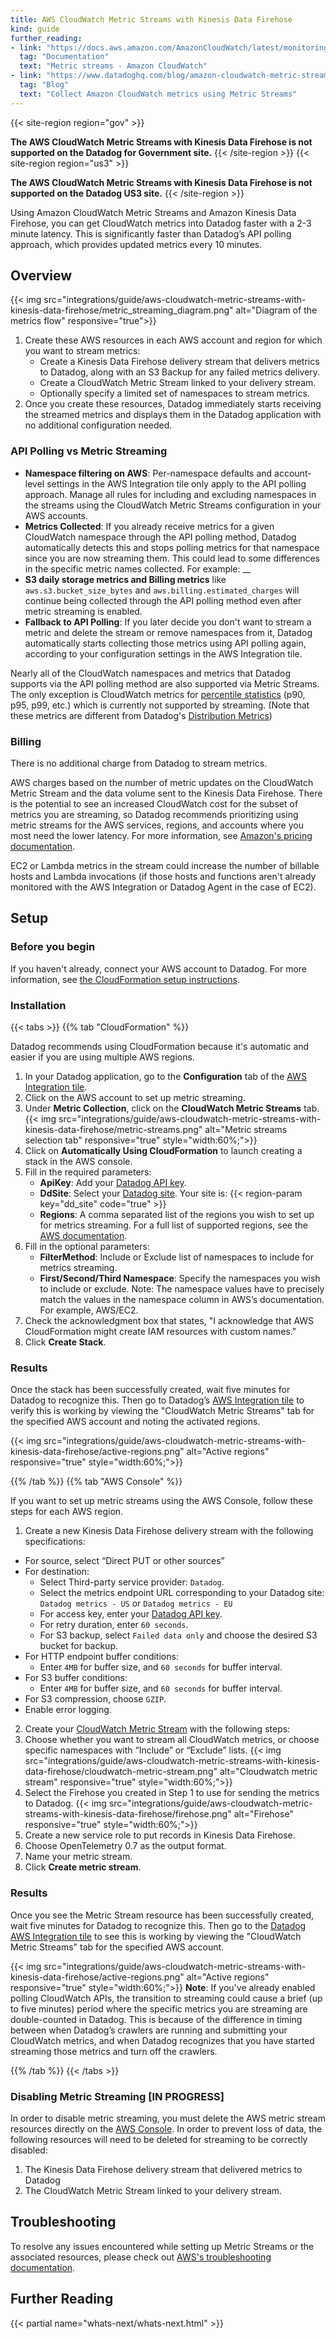 ```yaml
---
title: AWS CloudWatch Metric Streams with Kinesis Data Firehose
kind: guide
further_reading:
- link: "https://docs.aws.amazon.com/AmazonCloudWatch/latest/monitoring/CloudWatch-Metric-Streams.html"
  tag: "Documentation"
  text: "Metric streams - Amazon CloudWatch"
- link: "https://www.datadoghq.com/blog/amazon-cloudwatch-metric-streams-datadog/"
  tag: "Blog"
  text: "Collect Amazon CloudWatch metrics using Metric Streams"
---
```

{{< site-region region="gov" >}}

**The AWS CloudWatch Metric Streams with Kinesis Data Firehose is not supported on the Datadog for Government site.**
{{< /site-region >}}
{{< site-region region="us3" >}}

**The AWS CloudWatch Metric Streams with Kinesis Data Firehose is not supported on the Datadog US3 site.**
{{< /site-region >}}
 
Using Amazon CloudWatch Metric Streams and Amazon Kinesis Data Firehose, you can get CloudWatch metrics into Datadog faster with a 2-3 minute latency. This is significantly faster than Datadog’s API polling approach, which provides updated metrics every 10 minutes.

## Overview

{{< img src="integrations/guide/aws-cloudwatch-metric-streams-with-kinesis-data-firehose/metric_streaming_diagram.png" alt="Diagram of the metrics flow" responsive="true">}}
 
1. Create these AWS resources in each AWS account and region for which you want to stream metrics:
   - Create a Kinesis Data Firehose delivery stream that delivers metrics to Datadog, along with an S3 Backup for any failed metrics delivery.
   - Create a CloudWatch Metric Stream linked to your delivery stream.
   - Optionally specify a limited set of namespaces to stream metrics.
2. Once you create these resources, Datadog immediately starts receiving the streamed metrics and displays them in the Datadog application with no additional configuration needed.
   
   
### API Polling vs Metric Streaming 

   - **Namespace filtering on AWS**: Per-namespace defaults and account-level settings in the AWS Integration tile only apply to the API polling approach. Manage all rules for including and excluding namespaces in the streams using the CloudWatch Metric Streams configuration in your AWS accounts.
   - **Metrics Collected**: If you already receive metrics for a given CloudWatch namespace through the API polling method, Datadog automatically detects this and stops polling metrics for that namespace since you are now streaming them. This could lead to some differences in the specific metric names collected. For example: __ 
   - **S3 daily storage metrics and Billing metrics** like ```aws.s3.bucket_size_bytes``` and ```aws.billing.estimated_charges``` will continue being collected through the API polling method even after metric streaming is enabled.
   - **Fallback to API Polling**: If you later decide you don't want to stream a metric and delete the stream or remove namespaces from it, Datadog automatically starts collecting those metrics using API polling again, according to your configuration settings in the AWS Integration tile.
 
 <div class="alert alert-warning">Nearly all of the CloudWatch namespaces and metrics that Datadog supports via the API polling method are also supported via Metric Streams. The only exception is CloudWatch metrics for <a href="https://docs.aws.amazon.com/AmazonCloudWatch/latest/monitoring/cloudwatch_concepts.html#Percentiles" target="_blank">percentile statistics</a> (p90, p95, p99, etc.) which is currently not supported by streaming.
 (Note that these metrics are different from Datadog's <a href="https://docs.datadoghq.com/metrics/distributions/#overview" target="_blank">Distribution Metrics</a>)</div>


### Billing
 
There is no additional charge from Datadog to stream metrics.
 
AWS charges based on the number of metric updates on the CloudWatch Metric Stream and the data volume sent to the Kinesis Data Firehose. There is the potential to see an increased CloudWatch cost for the subset of metrics you are streaming, so Datadog recommends prioritizing using metric streams for the AWS services, regions, and accounts where you most need the lower latency. For more information, see [Amazon's pricing documentation][1].
 
EC2 or Lambda metrics in the stream could increase the number of billable hosts and Lambda invocations (if those hosts and functions aren't already monitored with the AWS Integration or Datadog Agent in the case of EC2).
 
## Setup
 
### Before you begin
 
If you haven't already, connect your AWS account to Datadog. For more information, see [the CloudFormation setup instructions][2].
 
### Installation
 
{{< tabs >}}
{{% tab "CloudFormation" %}}
 
Datadog recommends using CloudFormation because it's automatic and easier if you are using multiple AWS regions.
 
1. In your Datadog application, go to the **Configuration** tab of the [AWS Integration tile][1].
2. Click on the AWS account to set up metric streaming.
3. Under **Metric Collection**, click on the **CloudWatch Metric Streams** tab.
 {{< img src="integrations/guide/aws-cloudwatch-metric-streams-with-kinesis-data-firehose/metric-streams.png" alt="Metric streams selection tab" responsive="true" style="width:60%;">}}
4. Click on **Automatically Using CloudFormation** to launch creating a stack in the AWS console.
5. Fill in the required parameters:
   - **ApiKey**: Add your [Datadog API key][2].
   - **DdSite**: Select your [Datadog site][3]. Your site is: {{< region-param key="dd_site" code="true" >}}
   - **Regions**: A comma separated list of the regions you wish to set up for metrics streaming. For a full list of supported regions, see the [AWS documentation][4].
6. Fill in the optional parameters:
   - **FilterMethod**: Include or Exclude list of namespaces to include for metrics streaming.
   - **First/Second/Third Namespace**: Specify the namespaces you wish to include or exclude. Note: The namespace values have to precisely match the values in the namespace column in AWS’s documentation. For example, AWS/EC2.
7. Check the acknowledgment box that states, "I acknowledge that AWS CloudFormation might create IAM resources with custom names."
8. Click **Create Stack**.
 
### Results
 
Once the stack has been successfully created, wait five minutes for Datadog to recognize this. Then go to Datadog’s [AWS Integration tile][1] to verify this is working by viewing the "CloudWatch Metric Streams" tab for the specified AWS account and noting the activated regions.
 
{{< img src="integrations/guide/aws-cloudwatch-metric-streams-with-kinesis-data-firehose/active-regions.png" alt="Active regions" responsive="true" style="width:60%;">}}
 
 
[1]: https://app.datadoghq.com/account/settings#integrations/amazon-web-services
[2]: https://app.datadoghq.com/account/settings#api
[3]: /getting_started/site/
[4]: https://docs.aws.amazon.com/AmazonCloudWatch/latest/monitoring/CloudWatch-Metric-Streams.html
{{% /tab %}}
{{% tab "AWS Console" %}}
 
If you want to set up metric streams using the AWS Console, follow these steps for each AWS region.
 
1. Create a new Kinesis Data Firehose delivery stream with the following specifications:
 - For source, select “Direct PUT or other sources”
- For destination:
  - Select Third-party service provider: `Datadog`.
  - Select the metrics endpoint URL corresponding to your Datadog site: `Datadog metrics - US` or `Datadog metrics - EU`
  - For access key, enter your [Datadog API key][1].
   - For retry duration, enter `60 seconds`.
   - For S3 backup, select `Failed data only` and choose the desired S3 bucket for backup.
 - For HTTP endpoint buffer conditions:
   - Enter `4MB` for buffer size, and `60 seconds` for buffer interval.
 - For S3 buffer conditions:
   - Enter `4MB` for buffer size, and `60 seconds` for buffer interval.
 - For S3 compression, choose `GZIP`.
 - Enable error logging.
2. Create your [CloudWatch Metric Stream][2] with the following steps:
 1. Choose whether you want to stream all CloudWatch metrics, or choose specific namespaces with “Include” or “Exclude” lists.
   {{< img src="integrations/guide/aws-cloudwatch-metric-streams-with-kinesis-data-firehose/cloudwatch-metric-stream.png" alt="Cloudwatch metric stream" responsive="true" style="width:60%;">}}
 2. Select the Firehose you created in Step 1 to use for sending the metrics to Datadog.
   {{< img src="integrations/guide/aws-cloudwatch-metric-streams-with-kinesis-data-firehose/firehose.png" alt="Firehose" responsive="true" style="width:60%;">}}
 3. Create a new service role to put records in Kinesis Data Firehose.
 4. Choose OpenTelemetry 0.7 as the output format.
 5. Name your metric stream.
 6. Click **Create metric stream**.
 
### Results
 
Once you see the Metric Stream resource has been successfully created, wait five minutes for Datadog to recognize this. Then go to the [Datadog AWS Integration tile][3] to see this is working by viewing the "CloudWatch Metric Streams" tab for the specified AWS account.
 
{{< img src="integrations/guide/aws-cloudwatch-metric-streams-with-kinesis-data-firehose/active-regions.png" alt="Active regions" responsive="true" style="width:60%;">}}
**Note**: If you've already enabled polling CloudWatch APIs, the transition to streaming could cause a brief (up to five minutes) period where the specific metrics you are streaming are double-counted in Datadog. This is because of the difference in timing between when Datadog’s crawlers are running and submitting your CloudWatch metrics, and when Datadog recognizes that you have started streaming those metrics and turn off the crawlers.
 
 
[1]: https://app.datadoghq.com/account/settings#api
[2]: https://console.aws.amazon.com/cloudwatch/home?region=us-east-1#metric-streams:streams/create
[3]: https://app.datadoghq.com/account/settings#integrations/amazon-web-services
{{% /tab %}}
{{< /tabs >}}

### Disabling Metric Streaming [IN PROGRESS]

In order to disable metric streaming, you must delete the AWS metric stream resources directly on the <a href="https://docs.aws.amazon.com/AmazonCloudWatch/latest/monitoring/CloudWatch-Metric-Streams.html" target="_blank">AWS Console</a>. In order to prevent loss of data, the following resources will need to be deleted for streaming to be correctly disabled:
1. The Kinesis Data Firehose delivery stream that delivered metrics to Datadog
2. The CloudWatch Metric Stream linked to your delivery stream.


## Troubleshooting
To resolve any issues encountered while setting up Metric Streams or the associated resources, please check out [AWS's troubleshooting documentation][3].

## Further Reading
 {{< partial name="whats-next/whats-next.html" >}}
 
[1]: https://aws.amazon.com/cloudwatch/pricing/
[2]: https://docs.datadoghq.com/integrations/amazon_web_services/?tab=roledelegation#setup
[3]: https://docs.aws.amazon.com/AmazonCloudWatch/latest/monitoring/CloudWatch-metric-streams-troubleshoot.html
